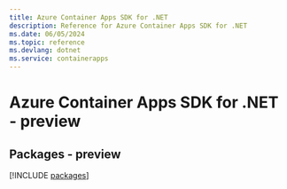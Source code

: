 ```yaml
---
title: Azure Container Apps SDK for .NET
description: Reference for Azure Container Apps SDK for .NET
ms.date: 06/05/2024
ms.topic: reference
ms.devlang: dotnet
ms.service: containerapps
---
```

# Azure Container Apps SDK for .NET - preview
## Packages - preview
[!INCLUDE [packages](container-apps-index.md)]